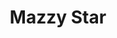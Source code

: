 ---
title: "Mazzy Star"
summary: "Mazzy Star is an American alternative rock band formed in 1988 in Santa Monica, California, from remnants of the group Opal. Founding member David Roback's friend Hope Sandoval became the group's vocalist when Kendra Smith left Opal.Mazzy Star is best known for the song \"Fade into You\", which brought the band some success in the mid-1990s and was the group's biggest mainstream hit, earning extensive exposure on MTV, VH1, and radio airplay. Roback and Sandoval were the creative center of the band, with Sandoval as lyricist and Roback as composer of the majority of the band's material until his death in Los Angeles on February 24, 2020, from metastatic cancer. Mazzy Star's founding drummer Keith Mitchell, originally part of Opal, died on May 14, 2017 from cancer.
The band released the album She Hangs Brightly in 1990, So Tonight That I Might See in 1993 , and Among My Swan in 1996.
The band's most recent studio album, Seasons of Your Day, was released in 2013, followed by the EP Still in 2018."
image: "mazzy-star.jpg"
apple_music_artist_url: "https://music.apple.com/gb/artist/mazzy-star/532997"
wikipedia_url: "https://en.wikipedia.org/wiki/Mazzy_Star"
---